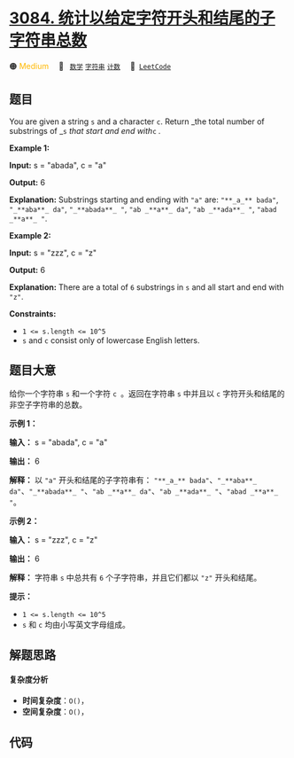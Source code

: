 # [3084. 统计以给定字符开头和结尾的子字符串总数](https://leetcode.com/problems/count-substrings-starting-and-ending-with-given-character)

🟠 <font color=#ffb800>Medium</font>&emsp; 🔖&ensp; [`数学`](/outline/tag/math.md) [`字符串`](/outline/tag/string.md) [`计数`](/outline/tag/counting.md)&emsp; 🔗&ensp;[`LeetCode`](https://leetcode.com/problems/count-substrings-starting-and-ending-with-given-character)

## 题目

You are given a string `s` and a character `c`. Return _the total number of
substrings of _`s` _that start and end with_`c` _._



**Example 1:**

**Input:** s = "abada", c = "a"

**Output:** 6

**Explanation:** Substrings starting and ending with `"a"` are: `"**_a_**
bada"`, `"_**aba**_ da"`, `"_**abada**_ "`, `"ab _**a**_ da"`, `"ab _**ada**_
"`, `"abad _**a**_ "`.

**Example 2:**

**Input:** s = "zzz", c = "z"

**Output:** 6

**Explanation:** There are a total of `6` substrings in `s` and all start and
end with `"z"`.



**Constraints:**

  * `1 <= s.length <= 10^5`
  * `s` and `c` consist only of lowercase English letters.


## 题目大意

给你一个字符串 `s` 和一个字符 `c `。返回在字符串 `s` 中并且以 `c` 字符开头和结尾的非空子字符串的总数。



**示例 1：**

**输入：** s = "abada", c = "a"

**输出：** 6

**解释：** 以 `"a"` 开头和结尾的子字符串有： `"**_a_** bada"`、`"_**aba**_ da"`、`"_**abada**_
"`、`"ab _**a**_ da"`、`"ab _**ada**_ "`、`"abad _**a**_ "`。

**示例 2：**

**输入：** s = "zzz", c = "z"

**输出：** 6

**解释：** 字符串 `s` 中总共有 `6` 个子字符串，并且它们都以 `"z"` 开头和结尾。



**提示：**

  * `1 <= s.length <= 10^5`
  * `s` 和 `c` 均由小写英文字母组成。


## 解题思路

#### 复杂度分析

- **时间复杂度**：`O()`，
- **空间复杂度**：`O()`，

## 代码

```javascript

```